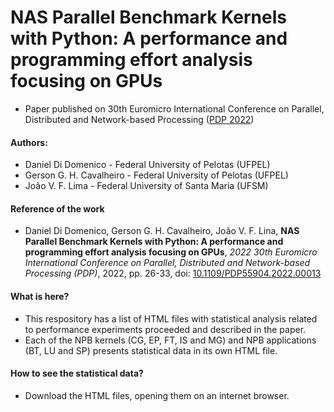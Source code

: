 # NAS Parallel Benchmark Kernels with Python: A performance and programming effort analysis focusing on GPUs
- Paper published on 30th Euromicro International Conference on Parallel, Distributed and Network-based Processing ([PDP 2022](https://pdp2022.infor.uva.es/))

#### Authors: 
- Daniel Di Domenico - Federal University of Pelotas (UFPEL)
- Gerson G. H. Cavalheiro - Federal University of Pelotas (UFPEL)
- João V. F. Lima - Federal University of Santa Maria (UFSM)

#### Reference of the work
- Daniel Di Domenico, Gerson G. H. Cavalheiro, João V. F. Lina, **NAS Parallel Benchmark Kernels with Python: A performance and programming effort analysis focusing on GPUs**, *2022 30th Euromicro International Conference on Parallel, Distributed and Network-based Processing (PDP)*, 2022, pp. 26-33, doi: [10.1109/PDP55904.2022.00013](https://doi.org/10.1109/PDP55904.2022.00013)

#### What is here?
- This respository has a list of HTML files with statistical analysis related to performance experiments proceeded and described in the paper.
- Each of the NPB kernels (CG, EP, FT, IS and MG) and NPB applications (BT, LU and SP) presents statistical data in its own HTML file.

#### How to see the statistical data?
- Download the HTML files, opening them on an internet browser.
